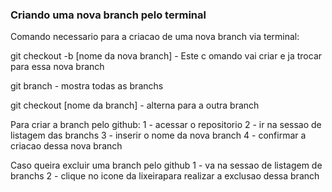 ### Criando uma nova branch pelo terminal


Comando necessario para a criacao de uma nova branch via terminal:


git checkout -b [nome da nova branch] -
Este c
omando vai criar e ja trocar para essa nova branch


git branch - mostra todas as branchs


git checkout [nome da branch] - alterna para a outra branch


Para criar a branch pelo github:
1 - acessar o repositorio
2 - ir na sessao de listagem das branchs
3 - inserir o nome da nova branch
4 - confirmar a criacao dessa nova branch


Caso queira excluir uma branch pelo github 1 - va na sessao de listagem de branchs
2 - clique no icone da lixeirapara realizar a exclusao dessa branch

